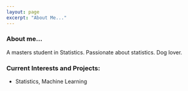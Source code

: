 ```yaml
---
layout: page
excerpt: "About Me..."
---
```



### About me... 
A masters student in Statistics. Passionate about statistics. Dog lover. 

### Current Interests and Projects:

- Statistics, Machine Learning

